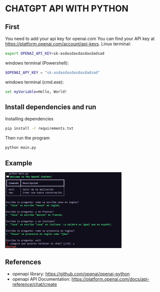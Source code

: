 # CHATGPT API WITH PYTHON

## First
You need to add your api key for openai.com
You can find your API key at https://platform.openai.com/account/api-keys.
Linux terminal:
```bash
export OPENAI_API_KEY=sk-asdasdasdasdasdadsad
```
windows terminal (Powershell):
```powershell
$OPENAI_APY_KEY = "sk-asdasdasdasdasdadsad"
```
windows terminal (cmd.exe):
```cmd
set myVariable=Hello, World!
```



## Install dependencies and run

Installing dependencies
```bash
pip install -r requirements.txt
```

Then run the program
```bash
python main.py
```

## Example

<img src="docs/example_spanish.png" alt="Example of the terminal prmopt" width="75%" title="Terminal example">


## References

- openapi library: https://github.com/openai/openai-python
- openapi API Documentation: https://platform.openai.com/docs/api-reference/chat/create 